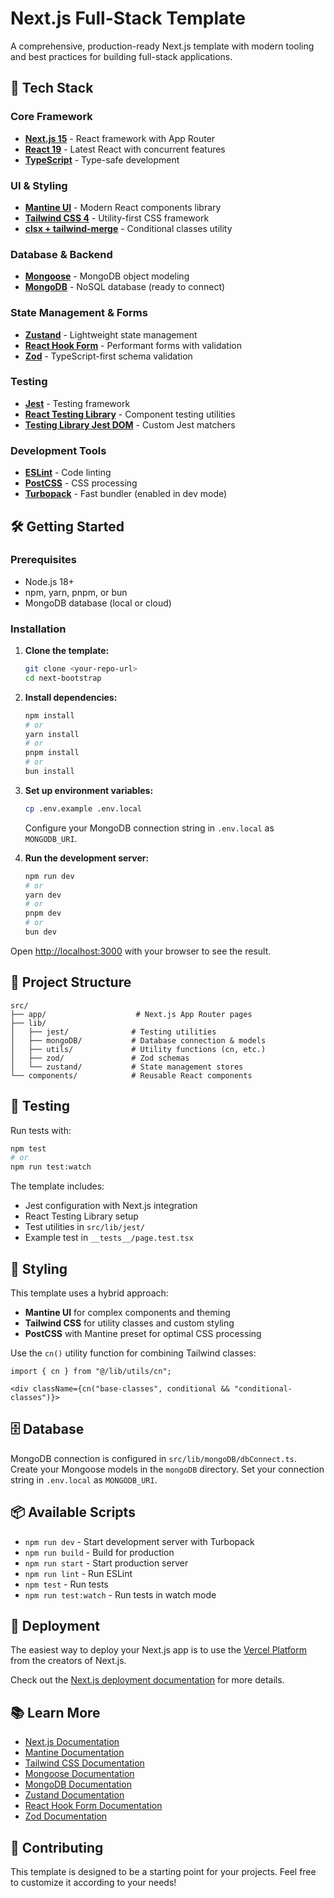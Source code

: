 # Next.js Full-Stack Template

A comprehensive, production-ready Next.js template with modern tooling and best practices for building full-stack applications.

## 🚀 Tech Stack

### Core Framework
- **[Next.js 15](https://nextjs.org/)** - React framework with App Router
- **[React 19](https://react.dev/)** - Latest React with concurrent features
- **[TypeScript](https://www.typescriptlang.org/)** - Type-safe development

### UI & Styling
- **[Mantine UI](https://mantine.dev/)** - Modern React components library
- **[Tailwind CSS 4](https://tailwindcss.com/)** - Utility-first CSS framework
- **[clsx + tailwind-merge](https://github.com/lukeed/clsx)** - Conditional classes utility

### Database & Backend
- **[Mongoose](https://mongoosejs.com/)** - MongoDB object modeling
- **[MongoDB](https://www.mongodb.com/)** - NoSQL database (ready to connect)

### State Management & Forms
- **[Zustand](https://zustand-demo.pmnd.rs/)** - Lightweight state management
- **[React Hook Form](https://react-hook-form.com/)** - Performant forms with validation
- **[Zod](https://zod.dev/)** - TypeScript-first schema validation

### Testing
- **[Jest](https://jestjs.io/)** - Testing framework
- **[React Testing Library](https://testing-library.com/docs/react-testing-library/intro/)** - Component testing utilities
- **[Testing Library Jest DOM](https://github.com/testing-library/jest-dom)** - Custom Jest matchers

### Development Tools
- **[ESLint](https://eslint.org/)** - Code linting
- **[PostCSS](https://postcss.org/)** - CSS processing
- **[Turbopack](https://turbo.build/pack)** - Fast bundler (enabled in dev mode)

## 🛠️ Getting Started

### Prerequisites
- Node.js 18+ 
- npm, yarn, pnpm, or bun
- MongoDB database (local or cloud)

### Installation

1. **Clone the template:**
   ```bash
   git clone <your-repo-url>
   cd next-bootstrap
   ```

2. **Install dependencies:**
   ```bash
   npm install
   # or
   yarn install
   # or
   pnpm install
   # or
   bun install
   ```

3. **Set up environment variables:**
   ```bash
   cp .env.example .env.local
   ```
   Configure your MongoDB connection string in `.env.local` as `MONGODB_URI`.

4. **Run the development server:**
   ```bash
   npm run dev
   # or
   yarn dev
   # or
   pnpm dev
   # or
   bun dev
   ```

Open [http://localhost:3000](http://localhost:3000) with your browser to see the result.

## 📁 Project Structure

```
src/
├── app/                    # Next.js App Router pages
├── lib/
│   ├── jest/              # Testing utilities
│   ├── mongoDB/           # Database connection & models
│   ├── utils/             # Utility functions (cn, etc.)
│   ├── zod/               # Zod schemas
│   └── zustand/           # State management stores
└── components/            # Reusable React components
```

## 🧪 Testing

Run tests with:
```bash
npm test
# or
npm run test:watch
```

The template includes:
- Jest configuration with Next.js integration
- React Testing Library setup
- Test utilities in `src/lib/jest/`
- Example test in `__tests__/page.test.tsx`

## 🎨 Styling

This template uses a hybrid approach:
- **Mantine UI** for complex components and theming
- **Tailwind CSS** for utility classes and custom styling
- **PostCSS** with Mantine preset for optimal CSS processing

Use the `cn()` utility function for combining Tailwind classes:
```tsx
import { cn } from "@/lib/utils/cn";

<div className={cn("base-classes", conditional && "conditional-classes")}> 
```

## 🗄️ Database

MongoDB connection is configured in `src/lib/mongoDB/dbConnect.ts`. Create your Mongoose models in the `mongoDB` directory. Set your connection string in `.env.local` as `MONGODB_URI`.

## 📦 Available Scripts

- `npm run dev` - Start development server with Turbopack
- `npm run build` - Build for production
- `npm run start` - Start production server
- `npm run lint` - Run ESLint
- `npm test` - Run tests
- `npm run test:watch` - Run tests in watch mode

## 🚀 Deployment

The easiest way to deploy your Next.js app is to use the [Vercel Platform](https://vercel.com/new?utm_medium=default-template&filter=next.js&utm_source=create-next-app&utm_campaign=create-next-app-readme) from the creators of Next.js.

Check out the [Next.js deployment documentation](https://nextjs.org/docs/app/building-your-application/deploying) for more details.

## 📚 Learn More

- [Next.js Documentation](https://nextjs.org/docs)
- [Mantine Documentation](https://mantine.dev/getting-started/)
- [Tailwind CSS Documentation](https://tailwindcss.com/docs)
- [Mongoose Documentation](https://mongoosejs.com/docs/)
- [MongoDB Documentation](https://www.mongodb.com/docs/)
- [Zustand Documentation](https://github.com/pmndrs/zustand)
- [React Hook Form Documentation](https://react-hook-form.com/docs)
- [Zod Documentation](https://zod.dev/)

## 🤝 Contributing

This template is designed to be a starting point for your projects. Feel free to customize it according to your needs!
